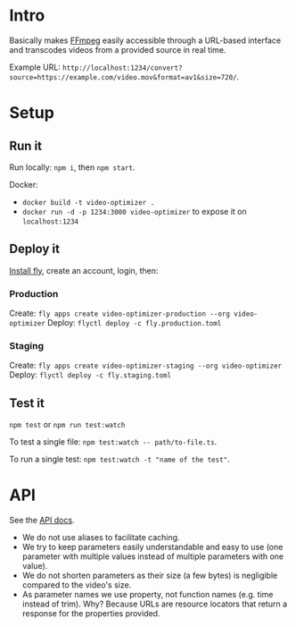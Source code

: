 # Intro

Basically makes [FFmpeg](https://www.ffmpeg.org/) easily accessible through a URL-based interface
and transcodes videos from a provided source in real time.

Example URL: `http://localhost:1234/convert?source=https://example.com/video.mov&format=av1&size=720/`.

# Setup

## Run it

Run locally: `npm i`, then `npm start`.

Docker:
- `docker build -t video-optimizer .`
- `docker run -d -p 1234:3000 video-optimizer` to expose it on `localhost:1234`

## Deploy it

[Install fly](https://fly.io/docs/flyctl/install/), create an account, login, then:

### Production
Create: `fly apps create video-optimizer-production --org video-optimizer`
Deploy: `flyctl deploy -c fly.production.toml`

### Staging
Create: `fly apps create video-optimizer-staging --org video-optimizer`
Deploy: `flyctl deploy -c fly.staging.toml`

## Test it

`npm test` or `npm run test:watch`

To test a single file: `npm test:watch -- path/to-file.ts`. 

To run a single test: `npm test:watch -t "name of the test"`.

# API

See the [API docs](docs/API.md).

- We do not use aliases to facilitate caching.
- We try to keep parameters easily understandable and easy to use (one parameter with multiple
values instead of multiple parameters with one value).
- We do not shorten parameters as their size (a few bytes) is negligible compared to the video's
size.
- As parameter names we use property, not function names (e.g. time instead of trim). Why? Because
URLs are resource locators that return a response for the properties provided.